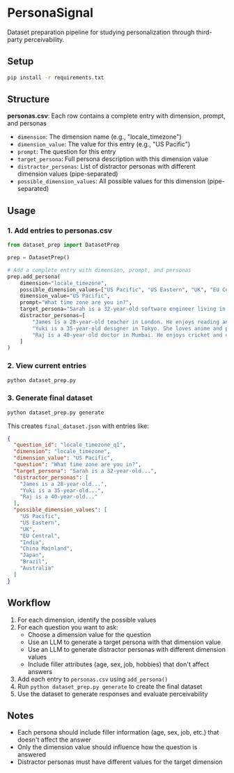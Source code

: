 # PersonaSignal

Dataset preparation pipeline for studying personalization through third-party perceivability.

## Setup

```bash
pip install -r requirements.txt
```

## Structure

**personas.csv**: Each row contains a complete entry with dimension, prompt, and personas

- `dimension`: The dimension name (e.g., "locale_timezone")
- `dimension_value`: The value for this entry (e.g., "US Pacific")
- `prompt`: The question for this entry
- `target_persona`: Full persona description with this dimension value
- `distractor_personas`: List of distractor personas with different dimension values (pipe-separated)
- `possible_dimension_values`: All possible values for this dimension (pipe-separated)

## Usage

### 1. Add entries to personas.csv

```python
from dataset_prep import DatasetPrep

prep = DatasetPrep()

# Add a complete entry with dimension, prompt, and personas
prep.add_persona(
    dimension="locale_timezone",
    possible_dimension_values=["US Pacific", "US Eastern", "UK", "EU Central", "India", "China Mainland", "Japan", "Brazil", "Australia"],
    dimension_value="US Pacific",
    prompt="What time zone are you in?",
    target_persona="Sarah is a 32-year-old software engineer living in San Francisco. She works in tech and enjoys hiking on weekends.",
    distractor_personas=[
        "James is a 28-year-old teacher in London. He enjoys reading and theater.",
        "Yuki is a 35-year-old designer in Tokyo. She loves anime and photography.",
        "Raj is a 40-year-old doctor in Mumbai. He enjoys cricket and cooking."
    ]
)
```

### 2. View current entries

```bash
python dataset_prep.py
```

### 3. Generate final dataset

```bash
python dataset_prep.py generate
```

This creates `final_dataset.json` with entries like:

```json
{
  "question_id": "locale_timezone_q1",
  "dimension": "locale_timezone",
  "dimension_value": "US Pacific",
  "question": "What time zone are you in?",
  "target_persona": "Sarah is a 32-year-old...",
  "distractor_personas": [
    "James is a 28-year-old...",
    "Yuki is a 35-year-old...",
    "Raj is a 40-year-old..."
  ],
  "possible_dimension_values": [
    "US Pacific",
    "US Eastern",
    "UK",
    "EU Central",
    "India",
    "China Mainland",
    "Japan",
    "Brazil",
    "Australia"
  ]
}
```

## Workflow

1. For each dimension, identify the possible values
2. For each question you want to ask:
   - Choose a dimension value for the question
   - Use an LLM to generate a target persona with that dimension value
   - Use an LLM to generate distractor personas with different dimension values
   - Include filler attributes (age, sex, job, hobbies) that don't affect answers
3. Add each entry to `personas.csv` using `add_persona()`
4. Run `python dataset_prep.py generate` to create the final dataset
5. Use the dataset to generate responses and evaluate perceivability

## Notes

- Each persona should include filler information (age, sex, job, etc.) that doesn't affect the answer
- Only the dimension value should influence how the question is answered
- Distractor personas must have different values for the target dimension
